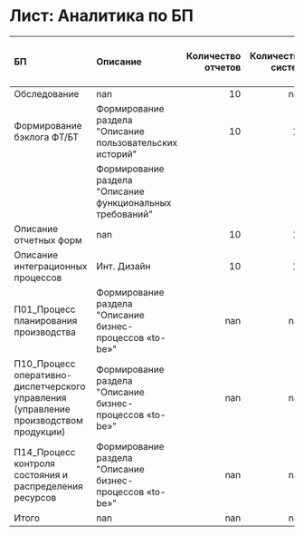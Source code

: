 # Лист: Аналитика по БП

| БП                                                                                    | Описание                                                  |   Количество отчетов |   Количество систем |   Сложность предприятия |   Функциональная сложность |   Коэффициент орг. сложности |   Коэффициент функ. Сложности |   Базовая трудоемкость, чел/час |   Трудоемкость с учетом сложности, чел/час |   Зависимости |   Опросный лист |   Значение для пресейла |   этапы проекта |
|:--------------------------------------------------------------------------------------|:----------------------------------------------------------|---------------------:|--------------------:|------------------------:|---------------------------:|-----------------------------:|------------------------------:|--------------------------------:|-------------------------------------------:|--------------:|----------------:|------------------------:|----------------:|
| Обследование                                                                          | nan                                                       |                   10 |                 nan |                       1 |                          1 |                            1 |                             1 |                             160 |                                        160 |           nan |             nan |                     nan |             nan |
| Формирование бэклога ФТ/БТ                                                            | Формирование раздела "Описание пользовательских историй"  |                   10 |                  10 |                       1 |                          1 |                            1 |                             1 |                             160 |                                        160 |           nan |             nan |                     nan |             nan |
|                                                                                       | Формирование раздела "Описание функциональных требований" |                      |                     |                         |                            |                              |                               |                                 |                                            |               |                 |                         |                 |
| Описание отчетных форм                                                                | nan                                                       |                   10 |                  10 |                       1 |                          1 |                            1 |                             1 |                              12 |                                        120 |           nan |             nan |                     nan |             nan |
| Описание интеграционных процессов                                                     | Инт. Дизайн                                               |                   10 |                  10 |                       1 |                          2 |                            1 |                             2 |                              16 |                                        240 |           nan |             nan |                     nan |             nan |
| П01_Процесс планирования производства                                                 | Формирование раздела "Описание бизнес-процессов «to-be»"  |                  nan |                 nan |                       1 |                          1 |                            1 |                             1 |                             244 |                                        244 |           nan |             nan |                     nan |             nan |
| П10_Процесс оперативно-диспетчерского управления (управление производством продукции) | Формирование раздела "Описание бизнес-процессов «to-be»"  |                  nan |                 nan |                       1 |                          1 |                            1 |                             1 |                             244 |                                        244 |           nan |             nan |                     nan |             nan |
| П14_Процесс контроля состояния и распределения ресурсов                               | Формирование раздела "Описание бизнес-процессов «to-be»"  |                  nan |                 nan |                       1 |                          1 |                            1 |                             1 |                             244 |                                        244 |           nan |             nan |                     nan |             nan |
| Итого                                                                                 | nan                                                       |                  nan |                 nan |                     nan |                        nan |                          nan |                           nan |                             nan |                                       1412 |           nan |             nan |                     nan |             nan |